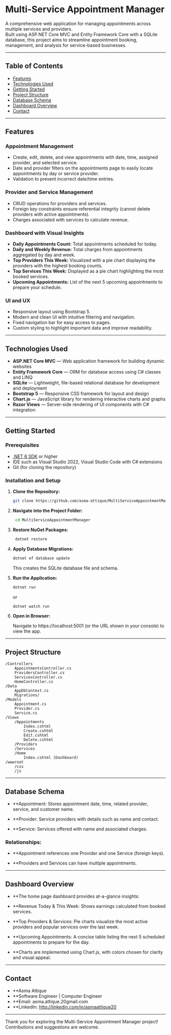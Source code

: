 # Multi-Service Appointment Manager

A comprehensive web application for managing appointments across multiple services and providers.  
Built using ASP.NET Core MVC and Entity Framework Core with a SQLite database, this project aims to streamline appointment booking, management, and analysis for service-based businesses.

---

## Table of Contents

- [Features](#features)  
- [Technologies Used](#technologies-used)  
- [Getting Started](#getting-started)  
- [Project Structure](#project-structure)  
- [Database Schema](#database-schema)  
- [Dashboard Overview](#dashboard-overview)  
- [Contact](#contact)  

---

## Features

### Appointment Management
- Create, edit, delete, and view appointments with date, time, assigned provider, and selected service.  
- Date and provider filters on the appointments page to easily locate appointments by day or service provider.  
- Validation to prevent incorrect date/time entries.

### Provider and Service Management
- CRUD operations for providers and services.  
- Foreign key constraints ensure referential integrity (cannot delete providers with active appointments).  
- Charges associated with services to calculate revenue.

### Dashboard with Visual Insights
- **Daily Appointments Count:** Total appointments scheduled for today.  
- **Daily and Weekly Revenue:** Total charges from appointments aggregated by day and week.  
- **Top Providers This Week:** Visualized with a pie chart displaying the providers with the highest booking counts.  
- **Top Services This Week:** Displayed as a pie chart highlighting the most booked services.  
- **Upcoming Appointments:** List of the next 5 upcoming appointments to prepare your schedule.

### UI and UX
- Responsive layout using Bootstrap 5.  
- Modern and clean UI with intuitive filtering and navigation.  
- Fixed navigation bar for easy access to pages.  
- Custom styling to highlight important data and improve readability.

---

## Technologies Used

- **ASP.NET Core MVC** — Web application framework for building dynamic websites  
- **Entity Framework Core** — ORM for database access using C# classes and LINQ  
- **SQLite** — Lightweight, file-based relational database for development and deployment  
- **Bootstrap 5** — Responsive CSS framework for layout and design  
- **Chart.js** — JavaScript library for rendering interactive charts and graphs  
- **Razor Views** — Server-side rendering of UI components with C# integration  

---

## Getting Started

### Prerequisites

- [.NET 6 SDK](https://dotnet.microsoft.com/en-us/download/dotnet/6.0) or higher  
- IDE such as Visual Studio 2022, Visual Studio Code with C# extensions  
- Git (for cloning the repository)  

### Installation and Setup

1. **Clone the Repository:**

   ```bash
   git clone https://github.com/asma-attique/MultiServiceAppointmentManager.git
   ```
2. **Navigate into the Project Folder:**

   ```bash
    cd MultiServiceAppointmentManager
    ```

3. **Restore NuGet Packages:**

    ```bash
     dotnet restore
    ```
     
4. **Apply Database Migrations:**

    ```bash
    dotnet ef database update
    ```
    This creates the SQLite database file and schema.

5. **Run the Application:**

    ```bash
    dotnet run
    ```
    or 
  
    ```bash
    dotnet watch run
    ```
    
6. **Open in Browser:**

    Navigate to https://localhost:5001 (or the URL shown in your console) to view the app.
   

---
## Project Structure
```pgsql
/Controllers
    AppointmentsController.cs
    ProvidersController.cs
    ServicesController.cs
    HomeController.cs
/Data
    AppDbContext.cs
    Migrations/
/Models
    Appointment.cs
    Provider.cs
    Service.cs
/Views
    /Appointments
        Index.cshtml
        Create.cshtml
        Edit.cshtml
        Delete.cshtml
    /Providers
    /Services
    /Home
        Index.cshtml (Dashboard)
/wwwroot
    /css
    /js
```
---
## Database Schema

- **Appointment: Stores appointment date, time, related provider, service, and customer name.

- **Provider: Service providers with details such as name and contact.

- **Service: Services offered with name and associated charges.

### Relationships:

- **Appointment references one Provider and one Service (foreign keys).

- **Providers and Services can have multiple appointments.
---
## Dashboard Overview

- **The home page dashboard provides at-a-glance insights:

- **Revenue Today & This Week: Shows earnings calculated from booked services.

- **Top Providers & Services: Pie charts visualize the most active providers and popular services over the last week.

- **Upcoming Appointments: A concise table listing the next 5 scheduled appointments to prepare for the day.

- **Charts are implemented using Chart.js, with colors chosen for clarity and visual appeal.

---
## Contact
- **Asma Attique
- **Software Engineer | Computer Engineer
- **Email: asma.attique.20gmail.com
- **LinkedIn: http://linkedin.com/in/asmaattique20
---

Thank you for exploring the Multi-Service Appointment Manager project! Contributions and suggestions are welcome.
